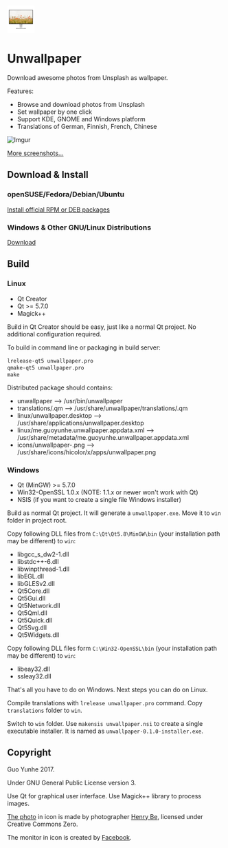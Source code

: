 ![Icon](icons/unwallpaper-64.png)

# Unwallpaper

Download awesome photos from Unsplash as wallpaper.

Features:

* Browse and download photos from Unsplash
* Set wallpaper by one click
* Support KDE, GNOME and Windows platform
* Translations of German, Finnish, French, Chinese


![Imgur](http://i.imgur.com/Kkuf8o8.jpg)

[More screenshots...](http://imgur.com/a/LmE5x)

## Download & Install

### openSUSE/Fedora/Debian/Ubuntu

[Install official RPM or DEB packages](https://software.opensuse.org//download.html?project=home%3Aguoyunhebrave&package=unwallpaper)

### Windows & Other GNU/Linux Distributions

[Download](https://github.com/guoyunhe/unwallpaper/releases)

## Build

### Linux

* Qt Creator
* Qt >= 5.7.0
* Magick++

Build in Qt Creator should be easy, just like a normal Qt project. No additional configuration required.

To build in command line or packaging in build server:

```
lrelease-qt5 unwallpaper.pro
qmake-qt5 unwallpaper.pro
make
```

Distributed package should contains:

* unwallpaper --> /usr/bin/unwallpaper
* translations/<lang>.qm --> /usr/share/unwallpaper/translations/<lang>.qm
* linux/unwallpaper.desktop --> /usr/share/applications/unwallpaper.desktop
* linux/me.guoyunhe.unwallpaper.appdata.xml --> /usr/share/metadata/me.guoyunhe.unwallpaper.appdata.xml
* icons/unwallpaper-<size>.png --> /usr/share/icons/hicolor/<size>x<size>/apps/unwallpaper.png

### Windows

* Qt (MinGW) >= 5.7.0
* Win32-OpenSSL 1.0.x (NOTE: 1.1.x or newer won't work with Qt)
* NSIS (if you want to create a single file Windows installer)

Build as normal Qt project. It will generate a `unwallpaper.exe`. Move it to `win` folder in project root.

Copy following DLL files from `C:\Qt\Qt5.8\MinGW\bin` (your installation path may be different) to `win`:

* libgcc_s_dw2-1.dll
* libstdc++-6.dll
* libwinpthread-1.dll
* libEGL.dll
* libGLESv2.dll
* Qt5Core.dll
* Qt5Gui.dll
* Qt5Network.dll
* Qt5Qml.dll
* Qt5Quick.dll
* Qt5Svg.dll
* Qt5Widgets.dll

Copy following DLL files form `C:\Win32-OpenSSL\bin` (your installation path may be different) to `win`:

* libeay32.dll
* ssleay32.dll

That's all you have to do on Windows. Next steps you can do on Linux.

Compile translations with `lrelease unwallpaper.pro` command. Copy `translations` folder to `win`.

Switch to `win` folder. Use `makensis unwallpaper.nsi` to create a single executable installer. It
is named as `unwallpaper-0.1.0-installer.exe`.


## Copyright

Guo Yunhe 2017.

Under GNU General Public License version 3.

Use Qt for graphical user interface. Use Magick++ library to process images.

[The photo](https://unsplash.com/photos/IicyiaPYGGI) in icon is made by photographer
[Henry Be](https://unsplash.com/@henry_be), licensed under Creative Commons Zero.

The monitor in icon is created by [Facebook](http://facebook.design/devices).
